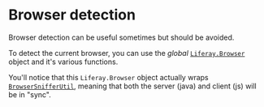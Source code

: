 # Browser detection

Browser detection can be useful sometimes but should be avoided.

To detect the current browser, you can use the *global* [`Liferay.Browser`](https://github.com/liferay/liferay-portal/blob/eb823a315efd5a85c2e08abea8de3c9362bb07d7/portal-web/docroot/html/common/themes/top_js.jspf#L21-L102) object and it's various functions.

You'll notice that this `Liferay.Browser` object actually wraps [`BrowserSnifferUtil`](https://github.com/liferay/liferay-portal/blob/ced3d6d93c8721ae09ea2c2c88ee8aec4dd36938/portal-kernel/src/com/liferay/portal/kernel/servlet/BrowserSnifferUtil.java), meaning that both the server (java) and client (js) will be in "sync".

